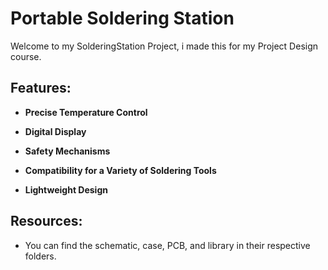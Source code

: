 # Portable Soldering Station

Welcome to my SolderingStation Project, i made this for my Project Design course.

## Features:
- **Precise Temperature Control** 

- **Digital Display** 

- **Safety Mechanisms**

- **Compatibility for a Variety of Soldering Tools**

- **Lightweight Design**

## Resources:
- You can find the schematic, case, PCB, and library in their respective folders.
